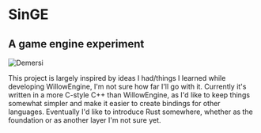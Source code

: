 # SinGE
## A game engine experiment

![Demersi](https://github.com/willcassella/SinGE/releases/download/dependencies-v0.4/demersi.png)

This project is largely inspired by ideas I had/things I learned while developing WillowEngine, I'm not sure how far I'll go with it. Currently it's written in a more C-style C++ than WillowEngine, as I'd like to keep things somewhat simpler and make it easier to create bindings for other languages. Eventually I'd like to introduce Rust somewhere, whether as the foundation or as another layer I'm not sure yet.